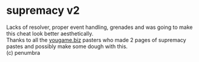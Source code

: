 # supremacy v2
Lacks of resolver, proper event handling, grenades and was going to make this cheat look better aesthetically. \
Thanks to all the [yougame.biz](yougame.biz) pasters who made 2 pages of supremacy pastes and possibly make some dough with this. \
(c) penumbra
